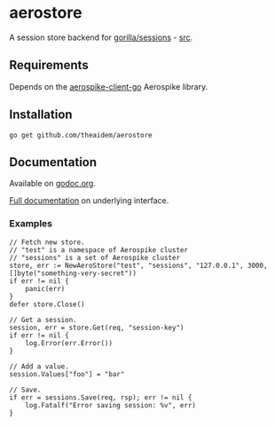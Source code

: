 aerostore
=========

A session store backend for [gorilla/sessions](http://www.gorillatoolkit.org/pkg/sessions) - [src](https://github.com/gorilla/sessions).

## Requirements

Depends on the [aerospike-client-go](https://github.com/aerospike/aerospike-client-go) Aerospike library.

## Installation

	go get github.com/theaidem/aerostore

## Documentation

Available on [godoc.org](http://godoc.org/github.com/theaidem/aerostore).

[Full documentation](http://www.gorillatoolkit.org/pkg/sessions) on underlying interface.

### Examples

	// Fetch new store.
	// "test" is a namespace of Aerospike cluster
	// "sessions" is a set of Aerospike cluster
	store, err := NewAeroStore("test", "sessions", "127.0.0.1", 3000, []byte("something-very-secret"))
	if err != nil {
		panic(err)
	}
	defer store.Close()

	// Get a session.
	session, err = store.Get(req, "session-key")
	if err != nil {
		log.Error(err.Error())
	}

	// Add a value.
	session.Values["foo"] = "bar"

	// Save.
	if err = sessions.Save(req, rsp); err != nil {
		log.Fatalf("Error saving session: %v", err)
	}
